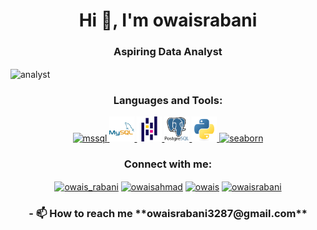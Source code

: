 <h1 align="center">Hi 👋, I'm owaisrabani</h1>
<h3 align="center">Aspiring Data Analyst</h3>

<img align="center" alt="analyst" width="1000" src="https://www.caxsol.com/assets/img/data-analysis.gif">

<h3 align="center">Languages and Tools:</h3>
<p align="center"> <a href="https://www.microsoft.com/en-us/sql-server" target="_blank" rel="noreferrer"> <img src="https://www.svgrepo.com/show/303229/microsoft-sql-server-logo.svg" alt="mssql" width="40" height="40"/> </a> <a href="https://www.mysql.com/" target="_blank" rel="noreferrer"> <img src="https://raw.githubusercontent.com/devicons/devicon/master/icons/mysql/mysql-original-wordmark.svg" alt="mysql" width="40" height="40"/> </a> <a href="https://pandas.pydata.org/" target="_blank" rel="noreferrer"> <img src="https://raw.githubusercontent.com/devicons/devicon/2ae2a900d2f041da66e950e4d48052658d850630/icons/pandas/pandas-original.svg" alt="pandas" width="40" height="40"/> </a> <a href="https://www.postgresql.org" target="_blank" rel="noreferrer"> <img src="https://raw.githubusercontent.com/devicons/devicon/master/icons/postgresql/postgresql-original-wordmark.svg" alt="postgresql" width="40" height="40"/> </a> <a href="https://www.python.org" target="_blank" rel="noreferrer"> <img src="https://raw.githubusercontent.com/devicons/devicon/master/icons/python/python-original.svg" alt="python" width="40" height="40"/> </a> <a href="https://seaborn.pydata.org/" target="_blank" rel="noreferrer"> <img src="https://seaborn.pydata.org/_images/logo-mark-lightbg.svg" alt="seaborn" width="40" height="40"/> </a> </p>


<h3 align="center">Connect with me:</h3>
<p align="center">
<a href="https://twitter.com/owais_rabani" target="blank"><img align="center" src="https://raw.githubusercontent.com/rahuldkjain/github-profile-readme-generator/master/src/images/icons/Social/twitter.svg" alt="owais_rabani" height="30" width="40" /></a>
<a href="https://linkedin.com/in/owaisahmad" target="blank"><img align="center" src="https://raw.githubusercontent.com/rahuldkjain/github-profile-readme-generator/master/src/images/icons/Social/linked-in-alt.svg" alt="owaisahmad" height="30" width="40" /></a>
<a href="https://fb.com/owais" target="blank"><img align="center" src="https://raw.githubusercontent.com/rahuldkjain/github-profile-readme-generator/master/src/images/icons/Social/facebook.svg" alt="owais" height="30" width="40" /></a>
<a href="https://instagram.com/owaisrabani" target="blank"><img align="center" src="https://raw.githubusercontent.com/rahuldkjain/github-profile-readme-generator/master/src/images/icons/Social/instagram.svg" alt="owaisrabani" height="30" width="40" /></a>
</p>


<h3 align="center">- 📫 How to reach me **owaisrabani3287@gmail.com**



<!-- <p><img align="center" src="https://github-readme-stats.vercel.app/api/top-langs?username=owaisrabani&show_icons=true&locale=en&layout=compact" alt="owaisrabani" /></p>

 <p>&nbsp;<img align="center" src="https://github-readme-stats.vercel.app/api?username=owaisrabani&show_icons=true&locale=en" alt="owaisrabani" /></p>

 <p><img align="center" src="https://github-readme-streak-stats.herokuapp.com/?user=owaisrabani&" alt="owaisrabani" /></p>


<p align="center"> <img src="https://komarev.com/ghpvc/?username=owaisrabani&label=Profile%20views&color=0e75b6&style=flat" alt="owaisrabani" /> </
      <p align="center"> <a href="https://twitter.com/owais_rabani" target="blank"><img src="https://img.shields.io/twitter/follow/owais_rabani?logo=twitter&style=for-the-badge" alt="owais_rabani" /></a> </p>

                                                                     

